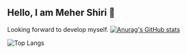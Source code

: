 ## Hello, I am Meher Shiri 👋
Looking forward to develop myself.
[![Anurag's GitHub stats](https://github-readme-stats.vercel.app/api?username=mehershiri)](https://github.com/anuraghazra/github-readme-stats)

![Top Langs](https://github-readme-stats.vercel.app/api/top-langs/?username=mehershiri&layout=compact)
